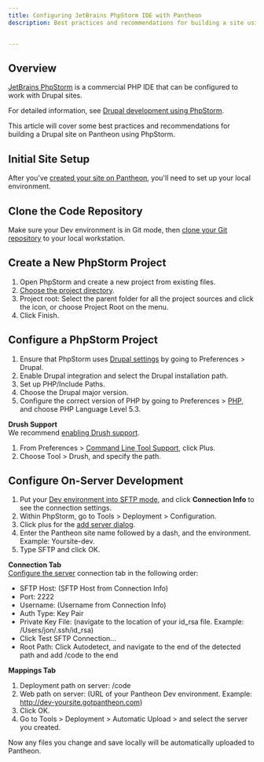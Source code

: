 ```yaml
---
title: Configuring JetBrains PhpStorm IDE with Pantheon
description: Best practices and recommendations for building a site using PhpStorm.


---
```


## Overview

[JetBrains PhpStorm](http://www.jetbrains.com/phpstorm/) is a commercial PHP IDE that can be configured to work with Drupal sites.

For detailed information, see [Drupal development using PhpStorm](http://confluence.jetbrains.com/display/PhpStorm/Drupal+Development+using+PhpStorm).

This article will cover some best practices and recommendations for building a Drupal site on Pantheon using PhpStorm.

## Initial Site Setup

After you've [created your site on Pantheon](http://helpdesk.getpantheon.com/customer/portal/docs/articles/717236-pantheon-101-getting-started), you'll need to set up your local environment.

## Clone the Code Repository

Make sure your Dev environment is in Git mode, then [clone your Git repository](http://helpdesk.getpantheon.com/customer/portal/docs/articles/361247-starting-with-git) to your local workstation.

## Create a New PhpStorm Project

1. Open PhpStorm and create a new project from existing files.
2. [Choose the project directory](http://www.jetbrains.com/phpstorm/webhelp/create-new-project-choose-project-directory.html).
3. Project root: Select the parent folder for all the project sources and click the icon, or choose Project Root on the menu.
4. Click Finish.

## Configure a PhpStorm Project

1. Ensure that PhpStorm uses [Drupal settings](http://www.jetbrains.com/phpstorm/webhelp/drupal.html) by going to Preferences > Drupal.
2. Enable Drupal integration and select the Drupal installation path.
4. Set up PHP/Include Paths.
5. Choose the Drupal major version.
6. Configure the correct version of PHP by going to Preferences > [PHP](http://www.jetbrains.com/phpstorm/webhelp/php.html), and choose PHP Language Level 5.3.

**Drush Support**  
  We recommend [enabling Drush support](http://www.jetbrains.com/phpstorm/webhelp/drush.html).
1. From Preferences > [Command Line Tool Support](http://www.jetbrains.com/phpstorm/webhelp/command-line-tool-support.html), click Plus.  
2. Choose Tool > Drush, and specify the path.

## Configure On-Server Development

1. Put your [Dev environment into SFTP mode](http://helpdesk.getpantheon.com/customer/portal/docs/articles/376107-developing-on-pantheon-directly-with-sftp-mode), and click **Connection Info** to see the connection settings.
2. Within PhpStorm, go to Tools > Deployment > Configuration.
3. Click plus for the [add server dialog](http://www.jetbrains.com/phpstorm/webhelp/add-server-dialog.html).
4. Enter the Pantheon site name followed by a dash, and the environment. Example: Yoursite-dev.
5. Type SFTP and click OK.

**Connection Tab**  
  [Configure the server](http://www.jetbrains.com/phpstorm/webhelp/deployment-connection-tab.html) connection tab in the following order:

* SFTP Host: (SFTP Host from Connection Info)
* Port: 2222
* Username: (Username from Connection Info)
* Auth Type: Key Pair
* Private Key File: (navigate to the location of your id\_rsa file. Example: /Users/jon/.ssh/id\_rsa)
* Click Test SFTP Connection...
* Root Path: Click Autodetect, and navigate to the end of the detected path and add /code to the end

**Mappings Tab**

1. Deployment path on server: /code
2. Web path on server: (URL of your Pantheon Dev environment. Example: http://dev-yoursite.gotpantheon.com)
3. Click OK.
4. Go to Tools > Deployment > Automatic Upload > and select the server you created.

Now any files you change and save locally will be automatically uploaded to Pantheon.
